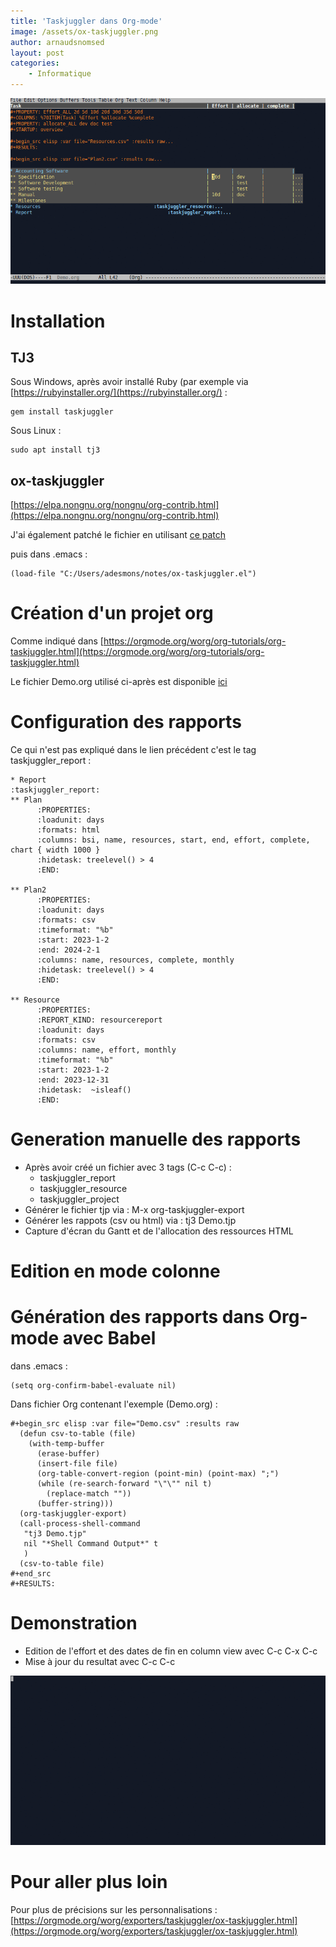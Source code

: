 ```yaml
---
title: 'Taskjuggler dans Org-mode'
image: /assets/ox-taskjuggler.png
author: arnaudsnomsed
layout: post
categories:
    - Informatique
---
```


![](/assets/ox-taskjuggler.png)

   
# Installation

## TJ3

Sous Windows, après avoir installé Ruby (par exemple via [https://rubyinstaller.org/](https://rubyinstaller.org/) :

```
gem install taskjuggler
```

<!-- more -->

Sous Linux :

```
sudo apt install tj3
```


## ox-taskjuggler

[https://elpa.nongnu.org/nongnu/org-contrib.html](https://elpa.nongnu.org/nongnu/org-contrib.html)

J'ai également patché le fichier en utilisant [ce patch](https://github.com/ArnaudSnomsed/arnaudsnomsed.github.io/blob/master/assets/ox-taskjuggler.el.patch)

puis dans .emacs :

```
(load-file "C:/Users/adesmons/notes/ox-taskjuggler.el")

```

# Création d'un projet org

Comme indiqué dans [https://orgmode.org/worg/org-tutorials/org-taskjuggler.html](https://orgmode.org/worg/org-tutorials/org-taskjuggler.html)

Le fichier Demo.org utilisé ci-après est disponible [ici](/assets/Demo.org)

# Configuration des rapports

Ce qui n'est pas expliqué dans le lien précédent c'est le tag
taskjuggler_report :

```
* Report                                                 :taskjuggler_report:
** Plan
      :PROPERTIES:
      :loadunit: days
      :formats: html
      :columns: bsi, name, resources, start, end, effort, complete, chart { width 1000 }
      :hidetask: treelevel() > 4
      :END:

** Plan2
      :PROPERTIES:
      :loadunit: days
      :formats: csv
      :timeformat: "%b"
      :start: 2023-1-2
      :end: 2024-2-1
      :columns: name, resources, complete, monthly
      :hidetask: treelevel() > 4
      :END:

** Resource
      :PROPERTIES:
      :REPORT_KIND: resourcereport
      :loadunit: days
      :formats: csv
      :columns: name, effort, monthly
      :timeformat: "%b"
      :start: 2023-1-2
      :end: 2023-12-31
      :hidetask:  ~isleaf() 
      :END:
```

# Generation manuelle des rapports

- Après avoir créé un fichier avec 3 tags (C-c C-c) :
  - taskjuggler_report
  - taskjuggler_resource
  - taskjuggler_project
- Générer le fichier tjp via : M-x org-taskjuggler-export
- Générer les rappots (csv ou html) via : tj3 Demo.tjp
- Capture d'écran du Gantt et de l'allocation des ressources HTML

# Edition en mode colonne

# Génération des rapports dans Org-mode avec Babel

dans .emacs :

```
(setq org-confirm-babel-evaluate nil)

```

Dans fichier Org contenant l'exemple (Demo.org) :
```
#+begin_src elisp :var file="Demo.csv" :results raw
  (defun csv-to-table (file)
    (with-temp-buffer
      (erase-buffer)
      (insert-file file)
      (org-table-convert-region (point-min) (point-max) ";")
      (while (re-search-forward "\"\"" nil t)
        (replace-match ""))
      (buffer-string)))
  (org-taskjuggler-export)
  (call-process-shell-command
   "tj3 Demo.tjp"
   nil "*Shell Command Output*" t
   )
  (csv-to-table file)
#+end_src
#+RESULTS:
```

# Demonstration

- Edition de l'effort et des dates de fin en column view avec C-c C-x C-c
- Mise à jour du resultat avec C-c C-c

![](/assets/ox-taskjuggler.gif)

# Pour aller plus loin

Pour plus de précisions sur les personnalisations :
[https://orgmode.org/worg/exporters/taskjuggler/ox-taskjuggler.html](https://orgmode.org/worg/exporters/taskjuggler/ox-taskjuggler.html)
